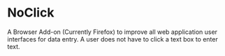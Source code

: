 NoClick
=======

A Browser Add-on (Currently Firefox) to improve all web application user interfaces for data entry. A user does not have to click a text box to enter text. 
